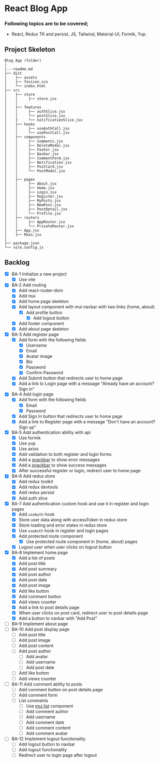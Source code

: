 # React Blog App

### Following topics are to be covered;

- React, Redux TK and persist, JS, Tailwind, Material-UI, Formik, Yup.

## Project Skeleton

```
Blog App (folder)
|
|---readme.md
├── dist
│    ├── assets
│    ├── favicon.ico
│    └── index.html
├── src
│    ├── store
│    │     ├── store.jsx
│    │
│    ├── features
│    │     ├── authSlice.jsx
│    │     └── postSlice.jsx
│    ├     └── notificationSlice.jsx
│    ├── hooks
│    │     ├── useAuthCall.jsx
│    │     └── usePostCall.jsx
│    ├── components
│    │     ├── Comments.jsx
│    │     ├── DeleteModal.jsx
│    │     ├── Footer.jsx
│    │     ├── Navbar.jsx
│    │     ├── CommentForm.jsx
│    │     ├── Notification.jsx
│    │     ├── PostCard.jsx
│    │     └── PostModal.jsx
│    │
│    ├── pages
│    │     ├── About.jsx
│    │     ├── Home.jsx
│    │     ├── Login.jsx
│    │     ├── Register.jsx
│    │     ├── MyPosts.jsx
│    │     ├── NewPost.jsx
│    │     ├── PostDetail.jsx
│    │     └── Profile.jsx
│    ├── routers
│    │     ├── AppRouter.jsx
│    │     └── PrivateRouter.jsx
│    ├── App.jsx
│    ├── Main.jsx
│
├── package.json
└── vite.config.js
```

## Backlog

- [x] BA-1 Initialize a new project
  - [x] Use vite
- [x] BA-2 Add routing
  - [x] Add react-router-dom
  - [x] Add mui
  - [x] Add home page skeleton
  - [x] Add layout component with mui navbar with two links (home, about)
    - [x] Add profile button
      - [x] Add logout button
  - [x] Add footer component
  - [x] Add about page skeleton
- [x] BA-3 Add register page
  - [x] Add form with the following fields
    - [x] Username
    - [x] Email
    - [x] Avatar image
    - [x] Bio
    - [x] Password
    - [x] Confirm Password
  - [x] Add Submit button that redirects user to home page
  - [x] Add a link to Login page with a message "Already have an account? Sign in"
- [x] BA-4 Add login page
  - [x] Add form with the following fields
    - [x] Email
    - [x] Password
  - [x] Add Sign In button that redirects user to home page
  - [x] Add a link to Register page with a message "Don't have an account? Sign up"
- [x] BA-5 Add authentication ability with api
  - [x] Use formik
  - [x] Use yup
  - [x] Use axios
  - [x] Add validation to both register and login forms
  - [x] Add a [snackbar](https://material-ui.com/components/snackbars/) to show error messages
  - [x] Add a [snackbar](https://material-ui.com/components/snackbars/) to show success messages
  - [x] After successful register or login, redirect user to home page
- [x] BA-6 Add redux store
  - [x] Add redux toolkit
  - [x] Add redux devtools
  - [x] Add redux persist
  - [x] Add auth slice
- [x] BA-7 Add authentication custom hook and use it in register and login pages
  - [x] Add `useAuth` hook
  - [x] Store user data along with accessToken in redux store
  - [x] Store loading and error states in redux store
  - [x] Use `useAuth` hook in register and login pages
  - [x] Add protected route component
    - [x] Use protected route component in (home, about) pages
  - [x] Logout user when user clicks on logout button
- [x] BA-8 Implement home page
  - [x] Add a list of posts
  - [x] Add post title
  - [x] Add post summary
  - [x] Add post author
  - [x] Add post date
  - [x] Add post image
  - [x] Add like button
  - [x] Add comment button
  - [x] Add views counter
  - [x] Add a link to post details page
  - [x] When user clicks on post card, redirect user to post details page
  - [x] Add a button to navbar with "Add Post"
- [ ] BA-9 Implement about page
- [ ] BA-10 Add post display page
  - [ ] Add post title
  - [ ] Add post image
  - [ ] Add post content
  - [ ] Add post author
    - [ ] Add avatar
    - [ ] Add username
    - [ ] Add post date
  - [ ] Add like button
  - [ ] Add views counter
- [ ] BA-11 Add comment ability to posts
  - [ ] Add comment button on post details page
  - [ ] Add comment form
  - [ ] List comments
    - [ ] Use [mui list](https://material-ui.com/components/lists/) component
    - [ ] Add comment author
    - [ ] Add username
    - [ ] Add comment date
    - [ ] Add comment content
    - [ ] Add comment avatar
- [ ] BA-12 Implement logout functionality
  - [ ] Add logout button to navbar
  - [ ] Add logout functionality
  - [ ] Redirect user to login page after logout
